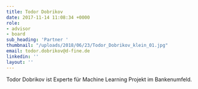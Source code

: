 ```yaml
---
title: Todor Dobrikov
date: 2017-11-14 11:08:34 +0000
role:
- advisor
- board
sub_heading: 'Partner '
thumbnail: "/uploads/2018/06/23/Todor_Dobrikov_klein_01.jpg"
email: todor.dobrikov@d-fine.de
linkedin: ''
layout: ''
---
```

Todor Dobrikov ist Experte für Machine Learning Projekt im Bankenumfeld.